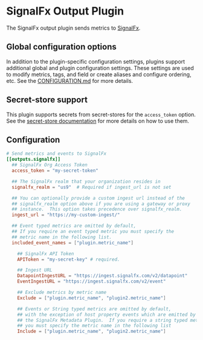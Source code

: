 # SignalFx Output Plugin

The SignalFx output plugin sends metrics to [SignalFx][docs].

[docs]: https://docs.signalfx.com/en/latest/

## Global configuration options <!-- @/docs/includes/plugin_config.md -->

In addition to the plugin-specific configuration settings, plugins support
additional global and plugin configuration settings. These settings are used to
modify metrics, tags, and field or create aliases and configure ordering, etc.
See the [CONFIGURATION.md][CONFIGURATION.md] for more details.

[CONFIGURATION.md]: ../../../docs/CONFIGURATION.md#plugins

## Secret-store support

This plugin supports secrets from secret-stores for the `access_token` option.
See the [secret-store documentation][SECRETSTORE] for more details on how
to use them.

[SECRETSTORE]: ../../../docs/CONFIGURATION.md#secret-store-secrets

## Configuration

```toml @sample.conf
# Send metrics and events to SignalFx
[[outputs.signalfx]]
  ## SignalFx Org Access Token
  access_token = "my-secret-token"

  ## The SignalFx realm that your organization resides in
  signalfx_realm = "us9"  # Required if ingest_url is not set

  ## You can optionally provide a custom ingest url instead of the
  ## signalfx_realm option above if you are using a gateway or proxy
  ## instance.  This option takes precedence over signalfx_realm.
  ingest_url = "https://my-custom-ingest/"

  ## Event typed metrics are omitted by default,
  ## If you require an event typed metric you must specify the
  ## metric name in the following list.
  included_event_names = ["plugin.metric_name"]
```
```toml
    ## SignalFx API Token
    APIToken = "my-secret-key" # required.

    ## Ingest URL
    DatapointIngestURL = "https://ingest.signalfx.com/v2/datapoint"
    EventIngestURL = "https://ingest.signalfx.com/v2/event"

    ## Exclude metrics by metric name
    Exclude = ["plugin.metric_name", "plugin2.metric_name"]

    ## Events or String typed metrics are omitted by default,
    ## with the exception of host property events which are emitted by 
    ## the SignalFx Metadata Plugin.  If you require a string typed metric
    ## you must specify the metric name in the following list
    Include = ["plugin.metric_name", "plugin2.metric_name"]
```